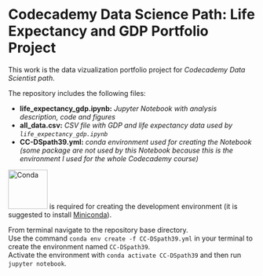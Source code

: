 # Codecademy Data Science Path: Life Expectancy and GDP Portfolio Project
This work is the data vizualization portfolio project for *Codecademy Data Scientist path*.

The repository includes the following files:
- **life_expectancy_gdp.ipynb:** *Jupyter Notebook with analysis description, code and figures*
- **all_data.csv:** *CSV file with GDP and life expectancy data used by `life_expectancy_gdp.ipynb`*
- **CC-DSpath39.yml:** *conda environment used for creating the Notebook (some package are not used by this Notebook because this is the environment I used for the whole Codecademy course)*

[<img src="https://docs.conda.io/en/latest/_images/conda_logo.svg" alt="Conda" width="80"/>](https://docs.conda.io/en/latest/) is required for creating the development environment (it is suggested to install [Miniconda](https://docs.conda.io/en/latest/miniconda.html)).

From terminal navigate to the repository base directory.\
Use the command `conda env create -f CC-DSpath39.yml` in your terminal to create the environment named `CC-DSpath39`.\
Activate the environment with `conda activate CC-DSpath39` and then run `jupyter notebook`.
